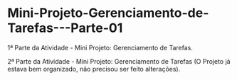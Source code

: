 # Mini-Projeto-Gerenciamento-de-Tarefas---Parte-01
1ª Parte da Atividade - Mini Projeto: Gerenciamento de Tarefas. 

2ª Parte da Atividade - Mini Projeto: Gerenciamento de Tarefas (O Projeto já estava bem organizado, não precisou ser feito alterações).
